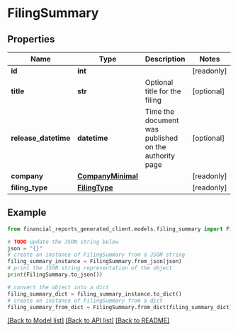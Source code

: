 # FilingSummary


## Properties

Name | Type | Description | Notes
------------ | ------------- | ------------- | -------------
**id** | **int** |  | [readonly] 
**title** | **str** | Optional title for the filing | [optional] 
**release_datetime** | **datetime** | Time the document was published on the authority page | [optional] 
**company** | [**CompanyMinimal**](CompanyMinimal.md) |  | [readonly] 
**filing_type** | [**FilingType**](FilingType.md) |  | [readonly] 

## Example

```python
from financial_reports_generated_client.models.filing_summary import FilingSummary

# TODO update the JSON string below
json = "{}"
# create an instance of FilingSummary from a JSON string
filing_summary_instance = FilingSummary.from_json(json)
# print the JSON string representation of the object
print(FilingSummary.to_json())

# convert the object into a dict
filing_summary_dict = filing_summary_instance.to_dict()
# create an instance of FilingSummary from a dict
filing_summary_from_dict = FilingSummary.from_dict(filing_summary_dict)
```
[[Back to Model list]](../README.md#documentation-for-models) [[Back to API list]](../README.md#documentation-for-api-endpoints) [[Back to README]](../README.md)



